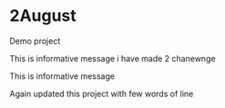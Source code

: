 # 2August
Demo project

This is informative message i have made 2 chanewnge

This is informative message

Again updated this project with few words of line
